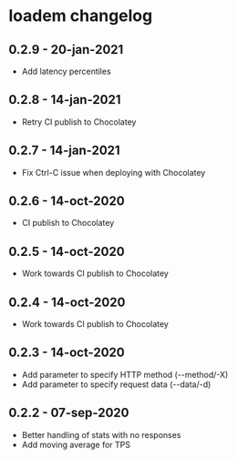 # loadem changelog

## 0.2.9 - 20-jan-2021

- Add latency percentiles

## 0.2.8 - 14-jan-2021

- Retry CI publish to Chocolatey

## 0.2.7 - 14-jan-2021

- Fix Ctrl-C issue when deploying with Chocolatey

## 0.2.6 - 14-oct-2020

- CI publish to Chocolatey

## 0.2.5 - 14-oct-2020

- Work towards CI publish to Chocolatey

## 0.2.4 - 14-oct-2020

- Work towards CI publish to Chocolatey

## 0.2.3 - 14-oct-2020

- Add parameter to specify HTTP method (--method/-X)
- Add parameter to specify request data (--data/-d)

## 0.2.2 - 07-sep-2020

- Better handling of stats with no responses
- Add moving average for TPS
